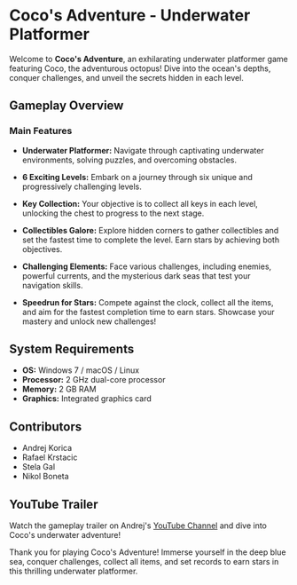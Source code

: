 # Coco's Adventure - Underwater Platformer

Welcome to **Coco's Adventure**, an exhilarating underwater platformer game featuring Coco, the adventurous octopus! Dive into the ocean's depths, conquer challenges, and unveil the secrets hidden in each level.

## Gameplay Overview

### Main Features

- **Underwater Platformer:** Navigate through captivating underwater environments, solving puzzles, and overcoming obstacles.

- **6 Exciting Levels:** Embark on a journey through six unique and progressively challenging levels.

- **Key Collection:** Your objective is to collect all keys in each level, unlocking the chest to progress to the next stage.

- **Collectibles Galore:** Explore hidden corners to gather collectibles and set the fastest time to complete the level. Earn stars by achieving both objectives.

- **Challenging Elements:** Face various challenges, including enemies, powerful currents, and the mysterious dark seas that test your navigation skills.

- **Speedrun for Stars:** Compete against the clock, collect all the items, and aim for the fastest completion time to earn stars. Showcase your mastery and unlock new challenges!

## System Requirements

- **OS:** Windows 7 / macOS / Linux
- **Processor:** 2 GHz dual-core processor
- **Memory:** 2 GB RAM
- **Graphics:** Integrated graphics card

## Contributors

- Andrej Korica
- Rafael Krstacic
- Stela Gal
- Nikol Boneta

## YouTube Trailer

Watch the gameplay trailer on Andrej's [YouTube Channel](https://www.youtube.com/watch?v=g_AJSlmAYjA) and dive into Coco's underwater adventure!

Thank you for playing Coco's Adventure! Immerse yourself in the deep blue sea, conquer challenges, collect all items, and set records to earn stars in this thrilling underwater platformer.
